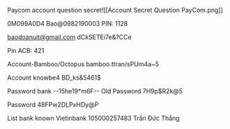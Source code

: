 Paycom account question secret![[Account Secret Question PayCom.png]]

0M099A0D4
Bao@0982190003
PIN: 1128


baodoanuit@gmail.com
dCkSETEi7e&?CCe

Pin ACB: 421


Account-Bamboo/Octopus
bamboo.ttran/sPUm4a~5

Account knowbe4
BD_ks&5461$

Password bank
--15he19*m6F-- Old Password
7H9p$R2k@5

Password
48FPw2DLPxHDy@P

List bank known
Vietinbank 105000257483 Trần Đức Thắng